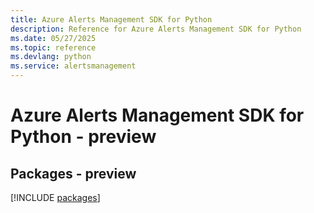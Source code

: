```yaml
---
title: Azure Alerts Management SDK for Python
description: Reference for Azure Alerts Management SDK for Python
ms.date: 05/27/2025
ms.topic: reference
ms.devlang: python
ms.service: alertsmanagement
---
```

# Azure Alerts Management SDK for Python - preview
## Packages - preview
[!INCLUDE [packages](alerts-management-index.md)]